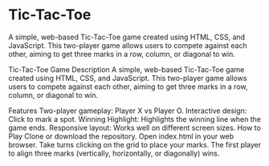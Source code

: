 # Tic-Tac-Toe
A simple, web-based Tic-Tac-Toe game created using HTML, CSS, and JavaScript. This two-player game allows users to compete against each other, aiming to get three marks in a row, column, or diagonal to win.


Tic-Tac-Toe Game
Description
A simple, web-based Tic-Tac-Toe game created using HTML, CSS, and JavaScript. This two-player game allows users to compete against each other, aiming to get three marks in a row, column, or diagonal to win.

Features
Two-player gameplay: Player X vs Player O.
Interactive design: Click to mark a spot.
Winning Highlight: Highlights the winning line when the game ends.
Responsive layout: Works well on different screen sizes.
How to Play
Clone or download the repository.
Open index.html in your web browser.
Take turns clicking on the grid to place your marks.
The first player to align three marks (vertically, horizontally, or diagonally) wins.
